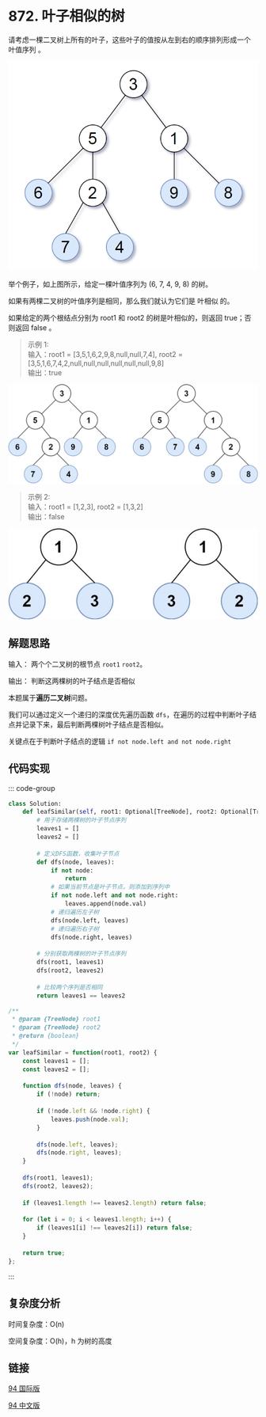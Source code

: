 # 872. 叶子相似的树 <Badge type="tip" text="Easy" />

请考虑一棵二叉树上所有的叶子，这些叶子的值按从左到右的顺序排列形成一个 叶值序列 。

![872-1](./assets/872-1.png)

举个例子，如上图所示，给定一棵叶值序列为 (6, 7, 4, 9, 8) 的树。

如果有两棵二叉树的叶值序列是相同，那么我们就认为它们是 叶相似 的。

如果给定的两个根结点分别为 root1 和 root2 的树是叶相似的，则返回 true；否则返回 false 。

>示例 1:  
输入：root1 = [3,5,1,6,2,9,8,null,null,7,4], root2 = [3,5,1,6,7,4,2,null,null,null,null,null,null,9,8]  
输出：true

![872-2](./assets/872-2.png)

>示例 2:  
输入：root1 = [1,2,3], root2 = [1,3,2]  
输出：false

![872-3](./assets/872-3.png)

## 解题思路

输入： 两个个二叉树的根节点 `root1` `root2`。

输出： 判断这两棵树的叶子结点是否相似

本题属于**遍历二叉树**问题。

我们可以通过定义一个递归的深度优先遍历函数 `dfs`，在遍历的过程中判断叶子结点并记录下来，最后判断两棵树叶子结点是否相似。

关键点在于判断叶子结点的逻辑 `if not node.left and not node.right`

## 代码实现

::: code-group

```python
class Solution:
    def leafSimilar(self, root1: Optional[TreeNode], root2: Optional[TreeNode]) -> bool:
        # 用于存储两棵树的叶子节点序列
        leaves1 = []
        leaves2 = []

        # 定义DFS函数，收集叶子节点
        def dfs(node, leaves):
            if not node:
                return
            # 如果当前节点是叶子节点，则添加到序列中
            if not node.left and not node.right:
                leaves.append(node.val)
            # 递归遍历左子树
            dfs(node.left, leaves)
            # 递归遍历右子树
            dfs(node.right, leaves)
        
        # 分别获取两棵树的叶子节点序列
        dfs(root1, leaves1)
        dfs(root2, leaves2)
        
        # 比较两个序列是否相同
        return leaves1 == leaves2
```

```javascript
/**
 * @param {TreeNode} root1
 * @param {TreeNode} root2
 * @return {boolean}
 */
var leafSimilar = function(root1, root2) {
    const leaves1 = [];
    const leaves2 = [];

    function dfs(node, leaves) {
        if (!node) return;

        if (!node.left && !node.right) {
            leaves.push(node.val);
        }

        dfs(node.left, leaves);
        dfs(node.right, leaves);
    }

    dfs(root1, leaves1);
    dfs(root2, leaves2);

    if (leaves1.length !== leaves2.length) return false;

    for (let i = 0; i < leaves1.length; i++) {
        if (leaves1[i] !== leaves2[i]) return false;
    }
    
    return true;
};
```

:::

## 复杂度分析

时间复杂度：O(n)

空间复杂度：O(h)，h 为树的高度

## 链接

[94 国际版](https://leetcode.com/problems/binary-tree-inorder-traversal/description/)

[94 中文版](https://leetcode.cn/problems/binary-tree-inorder-traversal/description/)
